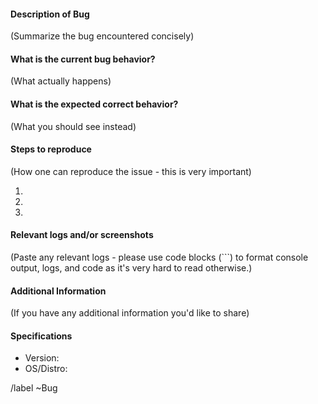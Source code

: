 #### Description of Bug
(Summarize the bug encountered concisely)


#### What is the current bug behavior?
(What actually happens)


#### What is the expected correct behavior?
(What you should see instead)


#### Steps to reproduce
(How one can reproduce the issue - this is very important)

  1.
  1.
  1.


#### Relevant logs and/or screenshots
(Paste any relevant logs - please use code blocks (```) to format console output,
logs, and code as it's very hard to read otherwise.)


#### Additional Information
(If you have any additional information you'd like to share)


#### Specifications

  - Version:
  - OS/Distro:


/label ~Bug
